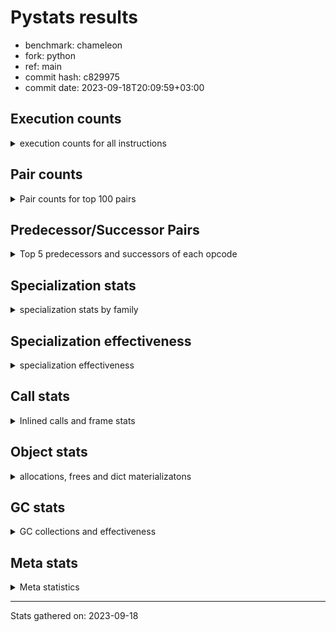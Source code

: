 
# Pystats results

- benchmark: chameleon
- fork: python
- ref: main
- commit hash: c829975
- commit date: 2023-09-18T20:09:59+03:00

## Execution counts

<details>
<summary> execution counts for all instructions </summary>

|Name | Count | Self | Cumulative | Miss ratio | 
|---|---:|---:|---:|---:|
| LOAD_FAST | 274,630,560 | 21.8% | 21.8% |  |
| LOAD_CONST | 145,949,820 | 11.6% | 33.3% |  |
| STORE_FAST | 126,274,860 | 10.0% | 43.3% |  |
| PUSH_NULL | 75,372,720 | 6.0% | 49.3% |  |
| IS_OP | 68,646,720 | 5.4% | 54.8% |  |
| LOAD_GLOBAL_MODULE | 66,745,060 | 5.3% | 60.1% |  |
| LOAD_GLOBAL_BUILTIN | 65,289,660 | 5.2% | 65.2% |  |
| POP_JUMP_IF_FALSE | 54,247,740 | 4.3% | 69.5% |  |
| POP_TOP | 39,368,700 | 3.1% | 72.6% |  |
| CALL_BUILTIN_O | 39,361,920 | 3.1% | 75.8% |  |
| LOAD_FAST_LOAD_FAST | 27,852,480 | 2.2% | 78.0% |  |
| RESUME_CHECK | 26,414,460 | 2.1% | 80.1% |  |
| RETURN_VALUE | 25,930,620 | 2.1% | 82.1% |  |
| POP_JUMP_IF_TRUE | 19,680,960 | 1.6% | 83.7% |  |
| CALL_METHOD_DESCRIPTOR_FAST | 15,663,180 | 1.2% | 84.9% | 100.0% |
| LOAD_ATTR_CLASS | 15,365,760 | 1.2% | 86.1% |  |
| CALL_BOUND_METHOD_EXACT_ARGS | 15,361,920 | 1.2% | 87.4% |  |
| POP_JUMP_IF_NONE | 14,883,840 | 1.2% | 88.5% |  |
| STORE_SUBSCR | 11,044,680 | 0.9% | 89.4% |  |
| CALL_PY_EXACT_ARGS | 10,081,920 | 0.8% | 90.2% |  |
| COPY_FREE_VARS | 9,601,020 | 0.8% | 91.0% |  |
| TO_BOOL_BOOL | 9,600,960 | 0.8% | 91.7% |  |
| POP_JUMP_IF_NOT_NONE | 9,600,960 | 0.8% | 92.5% |  |
| CALL_TYPE_1 | 9,600,000 | 0.8% | 93.3% |  |
| CALL_STR_1 | 9,600,000 | 0.8% | 94.0% |  |
| CALL | 6,246,760 | 0.5% | 94.5% |  |
| CALL_BUILTIN_FAST | 6,246,720 | 0.5% | 95.0% |  |
| JUMP_FORWARD | 5,761,920 | 0.5% | 95.5% |  |
| FOR_ITER_LIST | 5,760,960 | 0.5% | 95.9% |  |
| NOP | 5,282,940 | 0.4% | 96.3% |  |
| JUMP_BACKWARD | 5,280,960 | 0.4% | 96.8% |  |
| DELETE_SUBSCR | 5,280,960 | 0.4% | 97.2% |  |
| COMPARE_OP_INT | 5,280,060 | 0.4% | 97.6% |  |
| BINARY_OP_SUBTRACT_INT | 5,280,000 | 0.4% | 98.0% |  |
| BINARY_OP | 4,801,200 | 0.4% | 98.4% |  |
| LOAD_DEREF | 4,800,120 | 0.4% | 98.8% |  |
| BINARY_OP_ADD_UNICODE | 4,800,000 | 0.4% | 99.2% |  |
| BINARY_OP_ADD_INT | 4,800,000 | 0.4% | 99.5% |  |
| INTERPRETER_EXIT | 965,760 | 0.1% | 99.6% |  |
| STORE_ATTR_SLOT | 963,840 | 0.1% | 99.7% |  |
| EXTENDED_ARG | 960,960 | 0.1% | 99.8% |  |
| RETURN_CONST | 483,840 | 0.0% | 99.8% |  |
| BUILD_TUPLE | 482,880 | 0.0% | 99.8% |  |
| CALL_BUILTIN_CLASS | 481,980 | 0.0% | 99.9% |  |
| GET_ITER | 481,020 | 0.0% | 99.9% |  |
| UNPACK_SEQUENCE_TWO_TUPLE | 480,960 | 0.0% | 100.0% |  |
| CALL_LEN | 480,960 | 0.0% | 100.0% |  |
| LOAD_ATTR | 10,060 | 0.0% | 100.0% |  |
| BUILD_MAP | 3,840 | 0.0% | 100.0% |  |
| BINARY_SUBSCR_GETITEM | 3,840 | 0.0% | 100.0% |  |
| STORE_DEREF | 2,880 | 0.0% | 100.0% |  |
| MAKE_CELL | 2,880 | 0.0% | 100.0% |  |
| CALL_FUNCTION_EX | 1,980 | 0.0% | 100.0% |  |
| SET_FUNCTION_ATTRIBUTE | 1,920 | 0.0% | 100.0% |  |
| MAKE_FUNCTION | 1,920 | 0.0% | 100.0% |  |
| LOAD_ATTR_NONDESCRIPTOR_WITH_VALUES | 1,920 | 0.0% | 100.0% |  |
| LOAD_ATTR_METHOD_NO_DICT | 1,920 | 0.0% | 100.0% |  |
| DICT_MERGE | 1,920 | 0.0% | 100.0% |  |
| FOR_ITER_RANGE | 1,020 | 0.0% | 100.0% |  |
| STORE_SUBSCR_DICT | 960 | 0.0% | 100.0% |  |
| LOAD_SUPER_ATTR_ATTR | 960 | 0.0% | 100.0% |  |
| LOAD_ATTR_METHOD_WITH_VALUES | 960 | 0.0% | 100.0% |  |
| LOAD_ATTR_INSTANCE_VALUE | 960 | 0.0% | 100.0% |  |
| CONTAINS_OP | 960 | 0.0% | 100.0% |  |
| CALL_PY_WITH_DEFAULTS | 960 | 0.0% | 100.0% |  |
| CALL_KW | 960 | 0.0% | 100.0% |  |
| BINARY_SUBSCR_DICT | 960 | 0.0% | 100.0% |  |
| LOAD_ATTR_MODULE | 100 | 0.0% | 100.0% |  |
| LOAD_GLOBAL | 80 | 0.0% | 100.0% |  |
| BINARY_OP_SUBTRACT_FLOAT | 60 | 0.0% | 100.0% |  |
| COMPARE_OP | 20 | 0.0% | 100.0% |  |


</details>

## Pair counts

<details>
<summary> Pair counts for top 100 pairs </summary>

|Pair | Count | Self | Cumulative | 
|---|---:|---:|---:|
| STORE_FAST LOAD_FAST | 98,902,320 | 7.8% | 7.8% |
| LOAD_FAST PUSH_NULL | 69,609,720 | 5.5% | 13.4% |
| PUSH_NULL LOAD_CONST | 55,691,520 | 4.4% | 17.8% |
| POP_JUMP_IF_FALSE LOAD_FAST | 44,646,720 | 3.5% | 21.3% |
| IS_OP POP_JUMP_IF_FALSE | 44,646,720 | 3.5% | 24.8% |
| CALL_BUILTIN_O POP_TOP | 39,360,960 | 3.1% | 28.0% |
| LOAD_FAST LOAD_CONST | 36,006,780 | 2.9% | 30.8% |
| LOAD_CONST CALL_BUILTIN_O | 29,760,960 | 2.4% | 33.2% |
| LOAD_GLOBAL_BUILTIN IS_OP | 28,800,000 | 2.3% | 35.5% |
| LOAD_FAST LOAD_GLOBAL_BUILTIN | 28,800,000 | 2.3% | 37.7% |
| LOAD_FAST RETURN_VALUE | 24,965,820 | 2.0% | 39.7% |
| LOAD_CONST LOAD_CONST | 24,000,960 | 1.9% | 41.6% |
| LOAD_GLOBAL_MODULE IS_OP | 20,646,720 | 1.6% | 43.3% |
| LOAD_FAST LOAD_GLOBAL_MODULE | 20,646,720 | 1.6% | 44.9% |
| LOAD_GLOBAL_BUILTIN LOAD_FAST | 20,642,940 | 1.6% | 46.5% |
| STORE_FAST LOAD_CONST | 20,162,880 | 1.6% | 48.1% |
| POP_TOP LOAD_FAST | 19,684,800 | 1.6% | 49.7% |
| LOAD_GLOBAL_MODULE STORE_FAST | 19,683,840 | 1.6% | 51.3% |
| PUSH_NULL LOAD_FAST | 19,200,060 | 1.5% | 52.8% |
| CALL_METHOD_DESCRIPTOR_FAST STORE_FAST | 15,367,680 | 1.2% | 54.0% |
| RESUME_CHECK LOAD_GLOBAL_BUILTIN | 15,365,760 | 1.2% | 55.2% |
| LOAD_GLOBAL_MODULE CALL_METHOD_DESCRIPTOR_FAST | 15,365,760 | 1.2% | 56.4% |
| LOAD_GLOBAL_BUILTIN LOAD_ATTR_CLASS | 15,365,760 | 1.2% | 57.7% |
| LOAD_FAST_LOAD_FAST LOAD_GLOBAL_MODULE | 15,365,760 | 1.2% | 58.9% |
| LOAD_ATTR_CLASS LOAD_FAST_LOAD_FAST | 15,365,760 | 1.2% | 60.1% |
| LOAD_CONST CALL_BOUND_METHOD_EXACT_ARGS | 15,361,920 | 1.2% | 61.3% |
| CALL_BOUND_METHOD_EXACT_ARGS RESUME_CHECK | 15,361,920 | 1.2% | 62.5% |
| LOAD_FAST POP_JUMP_IF_NONE | 14,883,840 | 1.2% | 63.7% |
| LOAD_FAST LOAD_FAST | 14,882,880 | 1.2% | 64.9% |
| LOAD_CONST STORE_FAST | 14,882,880 | 1.2% | 66.1% |
| POP_TOP LOAD_GLOBAL_MODULE | 14,881,920 | 1.2% | 67.2% |
| RETURN_VALUE STORE_FAST | 14,401,920 | 1.1% | 68.4% |
| IS_OP POP_JUMP_IF_TRUE | 14,400,000 | 1.1% | 69.5% |
| POP_JUMP_IF_TRUE LOAD_FAST | 14,399,040 | 1.1% | 70.7% |
| STORE_SUBSCR LOAD_FAST | 10,560,960 | 0.8% | 71.5% |
| LOAD_CONST STORE_SUBSCR | 10,560,960 | 0.8% | 72.3% |
| RESUME_CHECK LOAD_FAST | 10,085,760 | 0.8% | 73.1% |
| LOAD_CONST LOAD_GLOBAL_MODULE | 10,081,920 | 0.8% | 73.9% |
| COPY_FREE_VARS RESUME_CHECK | 9,601,020 | 0.8% | 74.7% |
| POP_JUMP_IF_NONE LOAD_FAST | 9,600,960 | 0.8% | 75.5% |
| LOAD_FAST POP_JUMP_IF_NOT_NONE | 9,600,960 | 0.8% | 76.2% |
| POP_JUMP_IF_FALSE LOAD_GLOBAL_BUILTIN | 9,600,040 | 0.8% | 77.0% |
| TO_BOOL_BOOL POP_JUMP_IF_FALSE | 9,600,000 | 0.8% | 77.7% |
| POP_JUMP_IF_NOT_NONE LOAD_FAST_LOAD_FAST | 9,600,000 | 0.8% | 78.5% |
| LOAD_FAST_LOAD_FAST IS_OP | 9,600,000 | 0.8% | 79.3% |
| LOAD_FAST TO_BOOL_BOOL | 9,600,000 | 0.8% | 80.0% |
| LOAD_FAST STORE_FAST | 9,600,000 | 0.8% | 80.8% |
| LOAD_FAST CALL_TYPE_1 | 9,600,000 | 0.8% | 81.5% |
| IS_OP STORE_FAST | 9,600,000 | 0.8% | 82.3% |
| CALL_TYPE_1 STORE_FAST | 9,600,000 | 0.8% | 83.1% |
| CALL_PY_EXACT_ARGS COPY_FREE_VARS | 9,600,000 | 0.8% | 83.8% |
| LOAD_CONST LOAD_FAST | 5,765,760 | 0.5% | 84.3% |
| STORE_FAST LOAD_GLOBAL_MODULE | 5,763,840 | 0.5% | 84.7% |
| CALL_BUILTIN_FAST STORE_FAST | 5,761,920 | 0.5% | 85.2% |
| LOAD_FAST CALL | 5,281,940 | 0.4% | 85.6% |
| RETURN_VALUE LOAD_CONST | 5,280,960 | 0.4% | 86.0% |
| LOAD_GLOBAL_MODULE CALL_BUILTIN_FAST | 5,280,960 | 0.4% | 86.5% |
| LOAD_CONST DELETE_SUBSCR | 5,280,960 | 0.4% | 86.9% |
| JUMP_FORWARD LOAD_FAST | 5,280,960 | 0.4% | 87.3% |
| DELETE_SUBSCR JUMP_FORWARD | 5,280,960 | 0.4% | 87.7% |
| LOAD_CONST COMPARE_OP_INT | 5,280,040 | 0.4% | 88.1% |
| LOAD_CONST CALL_PY_EXACT_ARGS | 5,280,000 | 0.4% | 88.5% |
| LOAD_CONST BINARY_OP_SUBTRACT_INT | 5,280,000 | 0.4% | 89.0% |
| FOR_ITER_LIST STORE_FAST | 5,280,000 | 0.4% | 89.4% |
| COMPARE_OP_INT POP_JUMP_IF_TRUE | 5,280,000 | 0.4% | 89.8% |
| BINARY_OP_SUBTRACT_INT STORE_FAST | 5,280,000 | 0.4% | 90.2% |
| LOAD_FAST CALL_BUILTIN_O | 4,800,960 | 0.4% | 90.6% |
| NOP LOAD_DEREF | 4,800,060 | 0.4% | 91.0% |
| LOAD_DEREF PUSH_NULL | 4,800,060 | 0.4% | 91.4% |
| LOAD_FAST BINARY_OP | 4,800,020 | 0.4% | 91.7% |
| RETURN_VALUE CALL_STR_1 | 4,800,000 | 0.4% | 92.1% |
| POP_JUMP_IF_TRUE LOAD_GLOBAL_BUILTIN | 4,800,000 | 0.4% | 92.5% |
| POP_JUMP_IF_NONE NOP | 4,800,000 | 0.4% | 92.9% |
| LOAD_GLOBAL_MODULE CALL_PY_EXACT_ARGS | 4,800,000 | 0.4% | 93.3% |
| LOAD_FAST IS_OP | 4,800,000 | 0.4% | 93.6% |
| LOAD_FAST CALL_STR_1 | 4,800,000 | 0.4% | 94.0% |
| LOAD_CONST LOAD_GLOBAL_BUILTIN | 4,800,000 | 0.4% | 94.4% |
| LOAD_CONST IS_OP | 4,800,000 | 0.4% | 94.8% |
| LOAD_CONST BINARY_OP_ADD_INT | 4,800,000 | 0.4% | 95.2% |
| JUMP_BACKWARD FOR_ITER_LIST | 4,800,000 | 0.4% | 95.5% |
| CALL_STR_1 STORE_FAST | 4,800,000 | 0.4% | 95.9% |
| CALL_STR_1 BINARY_OP_ADD_UNICODE | 4,800,000 | 0.4% | 96.3% |
| CALL LOAD_CONST | 4,800,000 | 0.4% | 96.7% |
| BINARY_OP_ADD_UNICODE STORE_FAST | 4,800,000 | 0.4% | 97.1% |
| BINARY_OP_ADD_INT STORE_FAST | 4,800,000 | 0.4% | 97.5% |
| BINARY_OP CALL_BUILTIN_O | 4,800,000 | 0.4% | 97.8% |
| POP_TOP JUMP_BACKWARD | 4,320,960 | 0.3% | 98.2% |
| CACHE RESUME_CHECK | 964,800 | 0.1% | 98.3% |
| STORE_FAST LOAD_GLOBAL_BUILTIN | 961,920 | 0.1% | 98.3% |
| LOAD_FAST_LOAD_FAST STORE_ATTR_SLOT | 961,920 | 0.1% | 98.4% |
| RETURN_VALUE PUSH_NULL | 960,960 | 0.1% | 98.5% |
| RETURN_VALUE INTERPRETER_EXIT | 483,840 | 0.0% | 98.5% |
| LOAD_GLOBAL_MODULE LOAD_FAST | 483,840 | 0.0% | 98.6% |
| LOAD_FAST CALL_BUILTIN_FAST | 482,880 | 0.0% | 98.6% |
| STORE_ATTR_SLOT RETURN_CONST | 481,920 | 0.0% | 98.6% |
| RETURN_CONST INTERPRETER_EXIT | 481,920 | 0.0% | 98.7% |
| LOAD_GLOBAL_MODULE LOAD_FAST_LOAD_FAST | 481,920 | 0.0% | 98.7% |
| CALL_PY_EXACT_ARGS RESUME_CHECK | 481,920 | 0.0% | 98.7% |
| PUSH_NULL CALL | 481,140 | 0.0% | 98.8% |
| LOAD_FAST GET_ITER | 481,020 | 0.0% | 98.8% |


</details>

## Predecessor/Successor Pairs

<details>
<summary> Top 5 predecessors and successors of each opcode </summary>

### CACHE

<details>
<summary> Successors and predecessors for CACHE </summary>

|Predecessors | Count | Percentage | 
|---|---:|---:|

|Successors | Count | Percentage | 
|---|---:|---:|
| RESUME_CHECK | 964,800 | 99.9% |
| COPY_FREE_VARS | 960 | 0.1% |


</details>

### DELETE_SUBSCR

<details>
<summary> Successors and predecessors for DELETE_SUBSCR </summary>

|Predecessors | Count | Percentage | 
|---|---:|---:|
| LOAD_CONST | 5,280,960 | 100.0% |

|Successors | Count | Percentage | 
|---|---:|---:|
| JUMP_FORWARD | 5,280,960 | 100.0% |


</details>

### GET_ITER

<details>
<summary> Successors and predecessors for GET_ITER </summary>

|Predecessors | Count | Percentage | 
|---|---:|---:|
| LOAD_FAST | 481,020 | 100.0% |

|Successors | Count | Percentage | 
|---|---:|---:|
| FOR_ITER_LIST | 480,000 | 99.8% |
| EXTENDED_ARG | 960 | 0.2% |
| FOR_ITER_RANGE | 60 | 0.0% |


</details>

### INTERPRETER_EXIT

<details>
<summary> Successors and predecessors for INTERPRETER_EXIT </summary>

|Predecessors | Count | Percentage | 
|---|---:|---:|
| RETURN_VALUE | 483,840 | 50.1% |
| RETURN_CONST | 481,920 | 49.9% |

|Successors | Count | Percentage | 
|---|---:|---:|


</details>

### MAKE_FUNCTION

<details>
<summary> Successors and predecessors for MAKE_FUNCTION </summary>

|Predecessors | Count | Percentage | 
|---|---:|---:|
| LOAD_CONST | 1,920 | 100.0% |

|Successors | Count | Percentage | 
|---|---:|---:|
| SET_FUNCTION_ATTRIBUTE | 1,920 | 100.0% |


</details>

### NOP

<details>
<summary> Successors and predecessors for NOP </summary>

|Predecessors | Count | Percentage | 
|---|---:|---:|
| POP_JUMP_IF_NONE | 4,800,000 | 90.9% |
| RESUME_CHECK | 480,960 | 9.1% |
| STORE_FAST | 1,920 | 0.0% |
| POP_TOP | 60 | 0.0% |

|Successors | Count | Percentage | 
|---|---:|---:|
| LOAD_DEREF | 4,800,060 | 90.9% |
| LOAD_GLOBAL_BUILTIN | 480,000 | 9.1% |
| LOAD_FAST | 1,920 | 0.0% |
| LOAD_GLOBAL_MODULE | 960 | 0.0% |


</details>

### POP_TOP

<details>
<summary> Successors and predecessors for POP_TOP </summary>

|Predecessors | Count | Percentage | 
|---|---:|---:|
| CALL_BUILTIN_O | 39,360,960 | 100.0% |
| CALL_BUILTIN_FAST | 4,800 | 0.0% |
| RETURN_CONST | 1,920 | 0.0% |
| CALL | 1,020 | 0.0% |

|Successors | Count | Percentage | 
|---|---:|---:|
| LOAD_FAST | 19,684,800 | 50.0% |
| LOAD_GLOBAL_MODULE | 14,881,920 | 37.8% |
| JUMP_BACKWARD | 4,320,960 | 11.0% |
| EXTENDED_ARG | 479,040 | 1.2% |
| RETURN_CONST | 960 | 0.0% |


</details>

### PUSH_NULL

<details>
<summary> Successors and predecessors for PUSH_NULL </summary>

|Predecessors | Count | Percentage | 
|---|---:|---:|
| LOAD_FAST | 69,609,720 | 92.4% |
| LOAD_DEREF | 4,800,060 | 6.4% |
| RETURN_VALUE | 960,960 | 1.3% |
| LOAD_ATTR | 980 | 0.0% |
| LOAD_SUPER_ATTR_ATTR | 960 | 0.0% |

|Successors | Count | Percentage | 
|---|---:|---:|
| LOAD_CONST | 55,691,520 | 73.9% |
| LOAD_FAST | 19,200,060 | 25.5% |
| CALL | 481,140 | 0.6% |


</details>

### RETURN_VALUE

<details>
<summary> Successors and predecessors for RETURN_VALUE </summary>

|Predecessors | Count | Percentage | 
|---|---:|---:|
| LOAD_FAST | 24,965,820 | 96.3% |
| BUILD_TUPLE | 480,960 | 1.9% |
| CALL_BUILTIN_FAST | 480,000 | 1.9% |
| CALL_FUNCTION_EX | 1,920 | 0.0% |
| RETURN_VALUE | 960 | 0.0% |

|Successors | Count | Percentage | 
|---|---:|---:|
| STORE_FAST | 14,401,920 | 55.5% |
| LOAD_CONST | 5,280,960 | 20.4% |
| CALL_STR_1 | 4,800,000 | 18.5% |
| PUSH_NULL | 960,960 | 3.7% |
| INTERPRETER_EXIT | 483,840 | 1.9% |


</details>

### STORE_SUBSCR

<details>
<summary> Successors and predecessors for STORE_SUBSCR </summary>

|Predecessors | Count | Percentage | 
|---|---:|---:|
| LOAD_CONST | 10,560,960 | 95.6% |
| LOAD_FAST_LOAD_FAST | 480,960 | 4.4% |
| STORE_SUBSCR | 2,760 | 0.0% |

|Successors | Count | Percentage | 
|---|---:|---:|
| LOAD_FAST | 10,560,960 | 95.6% |
| LOAD_FAST_LOAD_FAST | 480,960 | 4.4% |
| STORE_SUBSCR | 2,760 | 0.0% |


</details>

### BINARY_OP

<details>
<summary> Successors and predecessors for BINARY_OP </summary>

|Predecessors | Count | Percentage | 
|---|---:|---:|
| LOAD_FAST | 4,800,020 | 100.0% |
| BINARY_OP | 1,180 | 0.0% |

|Successors | Count | Percentage | 
|---|---:|---:|
| CALL_BUILTIN_O | 4,800,000 | 100.0% |
| BINARY_OP | 1,180 | 0.0% |
| BINARY_OP_SUBTRACT_FLOAT | 20 | 0.0% |


</details>

### BUILD_MAP

<details>
<summary> Successors and predecessors for BUILD_MAP </summary>

|Predecessors | Count | Percentage | 
|---|---:|---:|
| LOAD_CONST | 1,920 | 50.0% |
| STORE_FAST | 960 | 25.0% |
| LOAD_GLOBAL_MODULE | 960 | 25.0% |

|Successors | Count | Percentage | 
|---|---:|---:|
| LOAD_FAST | 1,920 | 50.0% |
| STORE_FAST | 960 | 25.0% |
| CALL | 960 | 25.0% |


</details>

### BUILD_TUPLE

<details>
<summary> Successors and predecessors for BUILD_TUPLE </summary>

|Predecessors | Count | Percentage | 
|---|---:|---:|
| LOAD_FAST_LOAD_FAST | 480,960 | 99.6% |
| LOAD_FAST | 1,920 | 0.4% |

|Successors | Count | Percentage | 
|---|---:|---:|
| RETURN_VALUE | 480,960 | 99.6% |
| LOAD_CONST | 1,920 | 0.4% |


</details>

### CALL

<details>
<summary> Successors and predecessors for CALL </summary>

|Predecessors | Count | Percentage | 
|---|---:|---:|
| LOAD_FAST | 5,281,940 | 84.6% |
| PUSH_NULL | 481,140 | 7.7% |
| LOAD_FAST_LOAD_FAST | 480,960 | 7.7% |
| CALL | 1,760 | 0.0% |
| BUILD_MAP | 960 | 0.0% |

|Successors | Count | Percentage | 
|---|---:|---:|
| LOAD_CONST | 4,800,000 | 76.8% |
| STORE_FAST | 481,020 | 7.7% |
| UNPACK_SEQUENCE_TWO_TUPLE | 480,960 | 7.7% |
| LOAD_FAST_LOAD_FAST | 480,960 | 7.7% |
| CALL | 1,760 | 0.0% |


</details>

### CALL_FUNCTION_EX

<details>
<summary> Successors and predecessors for CALL_FUNCTION_EX </summary>

|Predecessors | Count | Percentage | 
|---|---:|---:|
| DICT_MERGE | 1,920 | 97.0% |
| LOAD_FAST | 60 | 3.0% |

|Successors | Count | Percentage | 
|---|---:|---:|
| RETURN_VALUE | 1,920 | 97.0% |
| COPY_FREE_VARS | 60 | 3.0% |


</details>

### CALL_KW

<details>
<summary> Successors and predecessors for CALL_KW </summary>

|Predecessors | Count | Percentage | 
|---|---:|---:|
| LOAD_CONST | 960 | 100.0% |

|Successors | Count | Percentage | 
|---|---:|---:|
| CALL_BUILTIN_FAST | 960 | 100.0% |


</details>

### COMPARE_OP

<details>
<summary> Successors and predecessors for COMPARE_OP </summary>

|Predecessors | Count | Percentage | 
|---|---:|---:|
| LOAD_CONST | 20 | 100.0% |

|Successors | Count | Percentage | 
|---|---:|---:|
| COMPARE_OP_INT | 20 | 100.0% |


</details>

### CONTAINS_OP

<details>
<summary> Successors and predecessors for CONTAINS_OP </summary>

|Predecessors | Count | Percentage | 
|---|---:|---:|
| LOAD_FAST | 960 | 100.0% |

|Successors | Count | Percentage | 
|---|---:|---:|
| POP_JUMP_IF_FALSE | 960 | 100.0% |


</details>

### COPY_FREE_VARS

<details>
<summary> Successors and predecessors for COPY_FREE_VARS </summary>

|Predecessors | Count | Percentage | 
|---|---:|---:|
| CALL_PY_EXACT_ARGS | 9,600,000 | 100.0% |
| CACHE | 960 | 0.0% |
| CALL_FUNCTION_EX | 60 | 0.0% |

|Successors | Count | Percentage | 
|---|---:|---:|
| RESUME_CHECK | 9,601,020 | 100.0% |


</details>

### DICT_MERGE

<details>
<summary> Successors and predecessors for DICT_MERGE </summary>

|Predecessors | Count | Percentage | 
|---|---:|---:|
| LOAD_FAST | 1,920 | 100.0% |

|Successors | Count | Percentage | 
|---|---:|---:|
| CALL_FUNCTION_EX | 1,920 | 100.0% |


</details>

### EXTENDED_ARG

<details>
<summary> Successors and predecessors for EXTENDED_ARG </summary>

|Predecessors | Count | Percentage | 
|---|---:|---:|
| JUMP_BACKWARD | 480,000 | 50.0% |
| POP_TOP | 479,040 | 49.9% |
| POP_JUMP_IF_TRUE | 960 | 0.1% |
| GET_ITER | 960 | 0.1% |

|Successors | Count | Percentage | 
|---|---:|---:|
| FOR_ITER_LIST | 480,960 | 50.0% |
| JUMP_BACKWARD | 480,000 | 50.0% |


</details>

### IS_OP

<details>
<summary> Successors and predecessors for IS_OP </summary>

|Predecessors | Count | Percentage | 
|---|---:|---:|
| LOAD_GLOBAL_BUILTIN | 28,800,000 | 42.0% |
| LOAD_GLOBAL_MODULE | 20,646,720 | 30.1% |
| LOAD_FAST_LOAD_FAST | 9,600,000 | 14.0% |
| LOAD_FAST | 4,800,000 | 7.0% |
| LOAD_CONST | 4,800,000 | 7.0% |

|Successors | Count | Percentage | 
|---|---:|---:|
| POP_JUMP_IF_FALSE | 44,646,720 | 65.0% |
| POP_JUMP_IF_TRUE | 14,400,000 | 21.0% |
| STORE_FAST | 9,600,000 | 14.0% |


</details>

### JUMP_BACKWARD

<details>
<summary> Successors and predecessors for JUMP_BACKWARD </summary>

|Predecessors | Count | Percentage | 
|---|---:|---:|
| POP_TOP | 4,320,960 | 81.8% |
| POP_JUMP_IF_TRUE | 480,000 | 9.1% |
| EXTENDED_ARG | 480,000 | 9.1% |

|Successors | Count | Percentage | 
|---|---:|---:|
| FOR_ITER_LIST | 4,800,000 | 90.9% |
| EXTENDED_ARG | 480,000 | 9.1% |
| FOR_ITER_RANGE | 960 | 0.0% |


</details>

### JUMP_FORWARD

<details>
<summary> Successors and predecessors for JUMP_FORWARD </summary>

|Predecessors | Count | Percentage | 
|---|---:|---:|
| DELETE_SUBSCR | 5,280,960 | 91.7% |
| CALL_BUILTIN_CLASS | 480,960 | 8.3% |

|Successors | Count | Percentage | 
|---|---:|---:|
| LOAD_FAST | 5,280,960 | 91.7% |
| STORE_FAST | 480,960 | 8.3% |


</details>

### LOAD_ATTR

<details>
<summary> Successors and predecessors for LOAD_ATTR </summary>

|Predecessors | Count | Percentage | 
|---|---:|---:|
| LOAD_FAST | 9,600 | 95.4% |
| LOAD_ATTR | 400 | 4.0% |
| LOAD_GLOBAL_MODULE | 40 | 0.4% |
| LOAD_GLOBAL | 20 | 0.2% |

|Successors | Count | Percentage | 
|---|---:|---:|
| STORE_FAST | 4,800 | 47.7% |
| LOAD_FAST | 1,920 | 19.1% |
| PUSH_NULL | 980 | 9.7% |
| TO_BOOL_BOOL | 960 | 9.5% |
| CALL_BUILTIN_CLASS | 960 | 9.5% |


</details>

### LOAD_CONST

<details>
<summary> Successors and predecessors for LOAD_CONST </summary>

|Predecessors | Count | Percentage | 
|---|---:|---:|
| PUSH_NULL | 55,691,520 | 38.2% |
| LOAD_FAST | 36,006,780 | 24.7% |
| LOAD_CONST | 24,000,960 | 16.4% |
| STORE_FAST | 20,162,880 | 13.8% |
| RETURN_VALUE | 5,280,960 | 3.6% |

|Successors | Count | Percentage | 
|---|---:|---:|
| CALL_BUILTIN_O | 29,760,960 | 20.4% |
| LOAD_CONST | 24,000,960 | 16.4% |
| CALL_BOUND_METHOD_EXACT_ARGS | 15,361,920 | 10.5% |
| STORE_FAST | 14,882,880 | 10.2% |
| STORE_SUBSCR | 10,560,960 | 7.2% |


</details>

### LOAD_DEREF

<details>
<summary> Successors and predecessors for LOAD_DEREF </summary>

|Predecessors | Count | Percentage | 
|---|---:|---:|
| NOP | 4,800,060 | 100.0% |
| STORE_FAST | 60 | 0.0% |

|Successors | Count | Percentage | 
|---|---:|---:|
| PUSH_NULL | 4,800,060 | 100.0% |
| STORE_FAST | 60 | 0.0% |


</details>

### LOAD_FAST

<details>
<summary> Successors and predecessors for LOAD_FAST </summary>

|Predecessors | Count | Percentage | 
|---|---:|---:|
| STORE_FAST | 98,902,320 | 36.0% |
| POP_JUMP_IF_FALSE | 44,646,720 | 16.3% |
| LOAD_GLOBAL_BUILTIN | 20,642,940 | 7.5% |
| POP_TOP | 19,684,800 | 7.2% |
| PUSH_NULL | 19,200,060 | 7.0% |

|Successors | Count | Percentage | 
|---|---:|---:|
| PUSH_NULL | 69,609,720 | 25.3% |
| LOAD_CONST | 36,006,780 | 13.1% |
| LOAD_GLOBAL_BUILTIN | 28,800,000 | 10.5% |
| RETURN_VALUE | 24,965,820 | 9.1% |
| LOAD_GLOBAL_MODULE | 20,646,720 | 7.5% |


</details>

### LOAD_FAST_LOAD_FAST

<details>
<summary> Successors and predecessors for LOAD_FAST_LOAD_FAST </summary>

|Predecessors | Count | Percentage | 
|---|---:|---:|
| LOAD_ATTR_CLASS | 15,365,760 | 55.2% |
| POP_JUMP_IF_NOT_NONE | 9,600,000 | 34.5% |
| LOAD_GLOBAL_MODULE | 481,920 | 1.7% |
| STORE_SUBSCR | 480,960 | 1.7% |
| STORE_ATTR_SLOT | 480,960 | 1.7% |

|Successors | Count | Percentage | 
|---|---:|---:|
| LOAD_GLOBAL_MODULE | 15,365,760 | 55.2% |
| IS_OP | 9,600,000 | 34.5% |
| STORE_ATTR_SLOT | 961,920 | 3.5% |
| STORE_SUBSCR | 480,960 | 1.7% |
| CALL | 480,960 | 1.7% |


</details>

### LOAD_GLOBAL

<details>
<summary> Successors and predecessors for LOAD_GLOBAL </summary>

|Predecessors | Count | Percentage | 
|---|---:|---:|
| RETURN_VALUE | 40 | 50.0% |
| RESUME_CHECK | 20 | 25.0% |
| POP_JUMP_IF_FALSE | 20 | 25.0% |

|Successors | Count | Percentage | 
|---|---:|---:|
| LOAD_GLOBAL_MODULE | 40 | 50.0% |
| LOAD_GLOBAL_BUILTIN | 20 | 25.0% |
| LOAD_ATTR | 20 | 25.0% |


</details>

### MAKE_CELL

<details>
<summary> Successors and predecessors for MAKE_CELL </summary>

|Predecessors | Count | Percentage | 
|---|---:|---:|
| MAKE_CELL | 1,920 | 66.7% |
| CALL_PY_WITH_DEFAULTS | 960 | 33.3% |

|Successors | Count | Percentage | 
|---|---:|---:|
| MAKE_CELL | 1,920 | 66.7% |
| RESUME_CHECK | 960 | 33.3% |


</details>

### POP_JUMP_IF_FALSE

<details>
<summary> Successors and predecessors for POP_JUMP_IF_FALSE </summary>

|Predecessors | Count | Percentage | 
|---|---:|---:|
| IS_OP | 44,646,720 | 82.3% |
| TO_BOOL_BOOL | 9,600,000 | 17.7% |
| CONTAINS_OP | 960 | 0.0% |
| COMPARE_OP_INT | 60 | 0.0% |

|Successors | Count | Percentage | 
|---|---:|---:|
| LOAD_FAST | 44,646,720 | 82.3% |
| LOAD_GLOBAL_BUILTIN | 9,600,040 | 17.7% |
| LOAD_GLOBAL_MODULE | 960 | 0.0% |
| LOAD_GLOBAL | 20 | 0.0% |


</details>

### POP_JUMP_IF_NONE

<details>
<summary> Successors and predecessors for POP_JUMP_IF_NONE </summary>

|Predecessors | Count | Percentage | 
|---|---:|---:|
| LOAD_FAST | 14,883,840 | 100.0% |

|Successors | Count | Percentage | 
|---|---:|---:|
| LOAD_FAST | 9,600,960 | 64.5% |
| NOP | 4,800,000 | 32.2% |
| LOAD_GLOBAL_BUILTIN | 480,960 | 3.2% |
| LOAD_GLOBAL_MODULE | 960 | 0.0% |
| LOAD_CONST | 960 | 0.0% |


</details>

### POP_JUMP_IF_NOT_NONE

<details>
<summary> Successors and predecessors for POP_JUMP_IF_NOT_NONE </summary>

|Predecessors | Count | Percentage | 
|---|---:|---:|
| LOAD_FAST | 9,600,960 | 100.0% |

|Successors | Count | Percentage | 
|---|---:|---:|
| LOAD_FAST_LOAD_FAST | 9,600,000 | 100.0% |
| LOAD_FAST | 960 | 0.0% |


</details>

### POP_JUMP_IF_TRUE

<details>
<summary> Successors and predecessors for POP_JUMP_IF_TRUE </summary>

|Predecessors | Count | Percentage | 
|---|---:|---:|
| IS_OP | 14,400,000 | 73.2% |
| COMPARE_OP_INT | 5,280,000 | 26.8% |
| TO_BOOL_BOOL | 960 | 0.0% |

|Successors | Count | Percentage | 
|---|---:|---:|
| LOAD_FAST | 14,399,040 | 73.2% |
| LOAD_GLOBAL_BUILTIN | 4,800,000 | 24.4% |
| JUMP_BACKWARD | 480,000 | 2.4% |
| RETURN_CONST | 960 | 0.0% |
| EXTENDED_ARG | 960 | 0.0% |


</details>

### RETURN_CONST

<details>
<summary> Successors and predecessors for RETURN_CONST </summary>

|Predecessors | Count | Percentage | 
|---|---:|---:|
| STORE_ATTR_SLOT | 481,920 | 99.6% |
| POP_TOP | 960 | 0.2% |
| POP_JUMP_IF_TRUE | 960 | 0.2% |

|Successors | Count | Percentage | 
|---|---:|---:|
| INTERPRETER_EXIT | 481,920 | 99.6% |
| POP_TOP | 1,920 | 0.4% |


</details>

### SET_FUNCTION_ATTRIBUTE

<details>
<summary> Successors and predecessors for SET_FUNCTION_ATTRIBUTE </summary>

|Predecessors | Count | Percentage | 
|---|---:|---:|
| MAKE_FUNCTION | 1,920 | 100.0% |

|Successors | Count | Percentage | 
|---|---:|---:|
| STORE_FAST | 1,920 | 100.0% |


</details>

### STORE_DEREF

<details>
<summary> Successors and predecessors for STORE_DEREF </summary>

|Predecessors | Count | Percentage | 
|---|---:|---:|
| RETURN_VALUE | 1,920 | 66.7% |
| LOAD_GLOBAL_MODULE | 960 | 33.3% |

|Successors | Count | Percentage | 
|---|---:|---:|
| LOAD_FAST | 2,880 | 100.0% |


</details>

### STORE_FAST

<details>
<summary> Successors and predecessors for STORE_FAST </summary>

|Predecessors | Count | Percentage | 
|---|---:|---:|
| LOAD_GLOBAL_MODULE | 19,683,840 | 15.6% |
| CALL_METHOD_DESCRIPTOR_FAST | 15,367,680 | 12.2% |
| LOAD_CONST | 14,882,880 | 11.8% |
| RETURN_VALUE | 14,401,920 | 11.4% |
| LOAD_FAST | 9,600,000 | 7.6% |

|Successors | Count | Percentage | 
|---|---:|---:|
| LOAD_FAST | 98,902,320 | 78.3% |
| LOAD_CONST | 20,162,880 | 16.0% |
| LOAD_GLOBAL_MODULE | 5,763,840 | 4.6% |
| LOAD_GLOBAL_BUILTIN | 961,920 | 0.8% |
| STORE_FAST | 480,960 | 0.4% |


</details>

### BINARY_OP_ADD_INT

<details>
<summary> Successors and predecessors for BINARY_OP_ADD_INT </summary>

|Predecessors | Count | Percentage | 
|---|---:|---:|
| LOAD_CONST | 4,800,000 | 100.0% |

|Successors | Count | Percentage | 
|---|---:|---:|
| STORE_FAST | 4,800,000 | 100.0% |


</details>

### BINARY_OP_ADD_UNICODE

<details>
<summary> Successors and predecessors for BINARY_OP_ADD_UNICODE </summary>

|Predecessors | Count | Percentage | 
|---|---:|---:|
| CALL_STR_1 | 4,800,000 | 100.0% |

|Successors | Count | Percentage | 
|---|---:|---:|
| STORE_FAST | 4,800,000 | 100.0% |


</details>

### BINARY_OP_SUBTRACT_FLOAT

<details>
<summary> Successors and predecessors for BINARY_OP_SUBTRACT_FLOAT </summary>

|Predecessors | Count | Percentage | 
|---|---:|---:|
| LOAD_FAST | 40 | 66.7% |
| BINARY_OP | 20 | 33.3% |

|Successors | Count | Percentage | 
|---|---:|---:|
| STORE_FAST | 60 | 100.0% |


</details>

### BINARY_OP_SUBTRACT_INT

<details>
<summary> Successors and predecessors for BINARY_OP_SUBTRACT_INT </summary>

|Predecessors | Count | Percentage | 
|---|---:|---:|
| LOAD_CONST | 5,280,000 | 100.0% |

|Successors | Count | Percentage | 
|---|---:|---:|
| STORE_FAST | 5,280,000 | 100.0% |


</details>

### BINARY_SUBSCR_DICT

<details>
<summary> Successors and predecessors for BINARY_SUBSCR_DICT </summary>

|Predecessors | Count | Percentage | 
|---|---:|---:|
| LOAD_CONST | 960 | 100.0% |

|Successors | Count | Percentage | 
|---|---:|---:|
| STORE_FAST | 960 | 100.0% |


</details>

### BINARY_SUBSCR_GETITEM

<details>
<summary> Successors and predecessors for BINARY_SUBSCR_GETITEM </summary>

|Predecessors | Count | Percentage | 
|---|---:|---:|
| LOAD_CONST | 3,840 | 100.0% |

|Successors | Count | Percentage | 
|---|---:|---:|
| RESUME_CHECK | 3,840 | 100.0% |


</details>

### CALL_BOUND_METHOD_EXACT_ARGS

<details>
<summary> Successors and predecessors for CALL_BOUND_METHOD_EXACT_ARGS </summary>

|Predecessors | Count | Percentage | 
|---|---:|---:|
| LOAD_CONST | 15,361,920 | 100.0% |

|Successors | Count | Percentage | 
|---|---:|---:|
| RESUME_CHECK | 15,361,920 | 100.0% |


</details>

### CALL_BUILTIN_CLASS

<details>
<summary> Successors and predecessors for CALL_BUILTIN_CLASS </summary>

|Predecessors | Count | Percentage | 
|---|---:|---:|
| LOAD_FAST | 481,000 | 99.8% |
| LOAD_ATTR | 960 | 0.2% |
| CALL | 20 | 0.0% |

|Successors | Count | Percentage | 
|---|---:|---:|
| JUMP_FORWARD | 480,960 | 99.8% |
| STORE_FAST | 1,020 | 0.2% |


</details>

### CALL_BUILTIN_FAST

<details>
<summary> Successors and predecessors for CALL_BUILTIN_FAST </summary>

|Predecessors | Count | Percentage | 
|---|---:|---:|
| LOAD_GLOBAL_MODULE | 5,280,960 | 84.5% |
| LOAD_FAST | 482,880 | 7.7% |
| LOAD_FAST_LOAD_FAST | 480,000 | 7.7% |
| LOAD_CONST | 960 | 0.0% |
| LOAD_ATTR_NONDESCRIPTOR_WITH_VALUES | 960 | 0.0% |

|Successors | Count | Percentage | 
|---|---:|---:|
| STORE_FAST | 5,761,920 | 92.2% |
| RETURN_VALUE | 480,000 | 7.7% |
| POP_TOP | 4,800 | 0.1% |


</details>

### CALL_BUILTIN_O

<details>
<summary> Successors and predecessors for CALL_BUILTIN_O </summary>

|Predecessors | Count | Percentage | 
|---|---:|---:|
| LOAD_CONST | 29,760,960 | 75.6% |
| LOAD_FAST | 4,800,960 | 12.2% |
| BINARY_OP | 4,800,000 | 12.2% |

|Successors | Count | Percentage | 
|---|---:|---:|
| POP_TOP | 39,360,960 | 100.0% |
| RETURN_VALUE | 960 | 0.0% |


</details>

### CALL_LEN

<details>
<summary> Successors and predecessors for CALL_LEN </summary>

|Predecessors | Count | Percentage | 
|---|---:|---:|
| LOAD_FAST | 480,960 | 100.0% |

|Successors | Count | Percentage | 
|---|---:|---:|
| STORE_FAST | 480,960 | 100.0% |


</details>

### CALL_METHOD_DESCRIPTOR_FAST

<details>
<summary> Successors and predecessors for CALL_METHOD_DESCRIPTOR_FAST </summary>

|Predecessors | Count | Percentage | 
|---|---:|---:|
| LOAD_GLOBAL_MODULE | 15,365,760 | 98.1% |
| CALL_METHOD_DESCRIPTOR_FAST | 295,500 | 1.9% |
| LOAD_CONST | 1,920 | 0.0% |

|Successors | Count | Percentage | 
|---|---:|---:|
| STORE_FAST | 15,367,680 | 98.1% |
| CALL_METHOD_DESCRIPTOR_FAST | 295,500 | 1.9% |


</details>

### CALL_PY_EXACT_ARGS

<details>
<summary> Successors and predecessors for CALL_PY_EXACT_ARGS </summary>

|Predecessors | Count | Percentage | 
|---|---:|---:|
| LOAD_CONST | 5,280,000 | 52.4% |
| LOAD_GLOBAL_MODULE | 4,800,000 | 47.6% |
| LOAD_FAST | 960 | 0.0% |
| LOAD_ATTR_METHOD_WITH_VALUES | 960 | 0.0% |

|Successors | Count | Percentage | 
|---|---:|---:|
| COPY_FREE_VARS | 9,600,000 | 95.2% |
| RESUME_CHECK | 481,920 | 4.8% |


</details>

### CALL_PY_WITH_DEFAULTS

<details>
<summary> Successors and predecessors for CALL_PY_WITH_DEFAULTS </summary>

|Predecessors | Count | Percentage | 
|---|---:|---:|
| LOAD_FAST | 960 | 100.0% |

|Successors | Count | Percentage | 
|---|---:|---:|
| MAKE_CELL | 960 | 100.0% |


</details>

### CALL_STR_1

<details>
<summary> Successors and predecessors for CALL_STR_1 </summary>

|Predecessors | Count | Percentage | 
|---|---:|---:|
| RETURN_VALUE | 4,800,000 | 50.0% |
| LOAD_FAST | 4,800,000 | 50.0% |

|Successors | Count | Percentage | 
|---|---:|---:|
| STORE_FAST | 4,800,000 | 50.0% |
| BINARY_OP_ADD_UNICODE | 4,800,000 | 50.0% |


</details>

### CALL_TYPE_1

<details>
<summary> Successors and predecessors for CALL_TYPE_1 </summary>

|Predecessors | Count | Percentage | 
|---|---:|---:|
| LOAD_FAST | 9,600,000 | 100.0% |

|Successors | Count | Percentage | 
|---|---:|---:|
| STORE_FAST | 9,600,000 | 100.0% |


</details>

### COMPARE_OP_INT

<details>
<summary> Successors and predecessors for COMPARE_OP_INT </summary>

|Predecessors | Count | Percentage | 
|---|---:|---:|
| LOAD_CONST | 5,280,040 | 100.0% |
| COMPARE_OP | 20 | 0.0% |

|Successors | Count | Percentage | 
|---|---:|---:|
| POP_JUMP_IF_TRUE | 5,280,000 | 100.0% |
| POP_JUMP_IF_FALSE | 60 | 0.0% |


</details>

### FOR_ITER_LIST

<details>
<summary> Successors and predecessors for FOR_ITER_LIST </summary>

|Predecessors | Count | Percentage | 
|---|---:|---:|
| JUMP_BACKWARD | 4,800,000 | 83.3% |
| EXTENDED_ARG | 480,960 | 8.3% |
| GET_ITER | 480,000 | 8.3% |

|Successors | Count | Percentage | 
|---|---:|---:|
| STORE_FAST | 5,280,000 | 91.7% |
| LOAD_FAST | 480,960 | 8.3% |


</details>

### FOR_ITER_RANGE

<details>
<summary> Successors and predecessors for FOR_ITER_RANGE </summary>

|Predecessors | Count | Percentage | 
|---|---:|---:|
| JUMP_BACKWARD | 960 | 94.1% |
| GET_ITER | 60 | 5.9% |

|Successors | Count | Percentage | 
|---|---:|---:|
| STORE_FAST | 960 | 94.1% |
| LOAD_FAST | 60 | 5.9% |


</details>

### LOAD_ATTR_CLASS

<details>
<summary> Successors and predecessors for LOAD_ATTR_CLASS </summary>

|Predecessors | Count | Percentage | 
|---|---:|---:|
| LOAD_GLOBAL_BUILTIN | 15,365,760 | 100.0% |

|Successors | Count | Percentage | 
|---|---:|---:|
| LOAD_FAST_LOAD_FAST | 15,365,760 | 100.0% |


</details>

### LOAD_ATTR_INSTANCE_VALUE

<details>
<summary> Successors and predecessors for LOAD_ATTR_INSTANCE_VALUE </summary>

|Predecessors | Count | Percentage | 
|---|---:|---:|
| LOAD_FAST | 960 | 100.0% |

|Successors | Count | Percentage | 
|---|---:|---:|
| LOAD_FAST_LOAD_FAST | 960 | 100.0% |


</details>

### LOAD_ATTR_METHOD_NO_DICT

<details>
<summary> Successors and predecessors for LOAD_ATTR_METHOD_NO_DICT </summary>

|Predecessors | Count | Percentage | 
|---|---:|---:|
| LOAD_FAST | 1,920 | 100.0% |

|Successors | Count | Percentage | 
|---|---:|---:|
| LOAD_CONST | 1,920 | 100.0% |


</details>

### LOAD_ATTR_METHOD_WITH_VALUES

<details>
<summary> Successors and predecessors for LOAD_ATTR_METHOD_WITH_VALUES </summary>

|Predecessors | Count | Percentage | 
|---|---:|---:|
| LOAD_FAST | 960 | 100.0% |

|Successors | Count | Percentage | 
|---|---:|---:|
| CALL_PY_EXACT_ARGS | 960 | 100.0% |


</details>

### LOAD_ATTR_MODULE

<details>
<summary> Successors and predecessors for LOAD_ATTR_MODULE </summary>

|Predecessors | Count | Percentage | 
|---|---:|---:|
| LOAD_GLOBAL_MODULE | 60 | 60.0% |
| LOAD_ATTR | 40 | 40.0% |

|Successors | Count | Percentage | 
|---|---:|---:|
| STORE_FAST | 60 | 60.0% |
| PUSH_NULL | 40 | 40.0% |


</details>

### LOAD_ATTR_NONDESCRIPTOR_WITH_VALUES

<details>
<summary> Successors and predecessors for LOAD_ATTR_NONDESCRIPTOR_WITH_VALUES </summary>

|Predecessors | Count | Percentage | 
|---|---:|---:|
| LOAD_FAST | 1,920 | 100.0% |

|Successors | Count | Percentage | 
|---|---:|---:|
| STORE_FAST | 960 | 50.0% |
| CALL_BUILTIN_FAST | 960 | 50.0% |


</details>

### LOAD_GLOBAL_BUILTIN

<details>
<summary> Successors and predecessors for LOAD_GLOBAL_BUILTIN </summary>

|Predecessors | Count | Percentage | 
|---|---:|---:|
| LOAD_FAST | 28,800,000 | 44.1% |
| RESUME_CHECK | 15,365,760 | 23.5% |
| POP_JUMP_IF_FALSE | 9,600,040 | 14.7% |
| POP_JUMP_IF_TRUE | 4,800,000 | 7.4% |
| LOAD_CONST | 4,800,000 | 7.4% |

|Successors | Count | Percentage | 
|---|---:|---:|
| IS_OP | 28,800,000 | 44.1% |
| LOAD_FAST | 20,642,940 | 31.6% |
| LOAD_ATTR_CLASS | 15,365,760 | 23.5% |
| LOAD_FAST_LOAD_FAST | 480,000 | 0.7% |
| LOAD_GLOBAL_MODULE | 960 | 0.0% |


</details>

### LOAD_GLOBAL_MODULE

<details>
<summary> Successors and predecessors for LOAD_GLOBAL_MODULE </summary>

|Predecessors | Count | Percentage | 
|---|---:|---:|
| LOAD_FAST | 20,646,720 | 30.9% |
| LOAD_FAST_LOAD_FAST | 15,365,760 | 23.0% |
| POP_TOP | 14,881,920 | 22.3% |
| LOAD_CONST | 10,081,920 | 15.1% |
| STORE_FAST | 5,763,840 | 8.6% |

|Successors | Count | Percentage | 
|---|---:|---:|
| IS_OP | 20,646,720 | 30.9% |
| STORE_FAST | 19,683,840 | 29.5% |
| CALL_METHOD_DESCRIPTOR_FAST | 15,365,760 | 23.0% |
| CALL_BUILTIN_FAST | 5,280,960 | 7.9% |
| CALL_PY_EXACT_ARGS | 4,800,000 | 7.2% |


</details>

### LOAD_SUPER_ATTR_ATTR

<details>
<summary> Successors and predecessors for LOAD_SUPER_ATTR_ATTR </summary>

|Predecessors | Count | Percentage | 
|---|---:|---:|
| LOAD_FAST | 960 | 100.0% |

|Successors | Count | Percentage | 
|---|---:|---:|
| PUSH_NULL | 960 | 100.0% |


</details>

### RESUME_CHECK

<details>
<summary> Successors and predecessors for RESUME_CHECK </summary>

|Predecessors | Count | Percentage | 
|---|---:|---:|
| CALL_BOUND_METHOD_EXACT_ARGS | 15,361,920 | 58.2% |
| COPY_FREE_VARS | 9,601,020 | 36.3% |
| CACHE | 964,800 | 3.7% |
| CALL_PY_EXACT_ARGS | 481,920 | 1.8% |
| BINARY_SUBSCR_GETITEM | 3,840 | 0.0% |

|Successors | Count | Percentage | 
|---|---:|---:|
| LOAD_GLOBAL_BUILTIN | 15,365,760 | 58.2% |
| LOAD_FAST | 10,085,760 | 38.2% |
| NOP | 480,960 | 1.8% |
| LOAD_FAST_LOAD_FAST | 480,960 | 1.8% |
| LOAD_GLOBAL_MODULE | 1,000 | 0.0% |


</details>

### STORE_ATTR_SLOT

<details>
<summary> Successors and predecessors for STORE_ATTR_SLOT </summary>

|Predecessors | Count | Percentage | 
|---|---:|---:|
| LOAD_FAST_LOAD_FAST | 961,920 | 99.8% |
| LOAD_FAST | 1,920 | 0.2% |

|Successors | Count | Percentage | 
|---|---:|---:|
| RETURN_CONST | 481,920 | 50.0% |
| LOAD_FAST_LOAD_FAST | 480,960 | 49.9% |
| LOAD_FAST | 960 | 0.1% |


</details>

### STORE_SUBSCR_DICT

<details>
<summary> Successors and predecessors for STORE_SUBSCR_DICT </summary>

|Predecessors | Count | Percentage | 
|---|---:|---:|
| LOAD_CONST | 960 | 100.0% |

|Successors | Count | Percentage | 
|---|---:|---:|
| LOAD_GLOBAL_BUILTIN | 960 | 100.0% |


</details>

### TO_BOOL_BOOL

<details>
<summary> Successors and predecessors for TO_BOOL_BOOL </summary>

|Predecessors | Count | Percentage | 
|---|---:|---:|
| LOAD_FAST | 9,600,000 | 100.0% |
| LOAD_ATTR | 960 | 0.0% |

|Successors | Count | Percentage | 
|---|---:|---:|
| POP_JUMP_IF_FALSE | 9,600,000 | 100.0% |
| POP_JUMP_IF_TRUE | 960 | 0.0% |


</details>

### UNPACK_SEQUENCE_TWO_TUPLE

<details>
<summary> Successors and predecessors for UNPACK_SEQUENCE_TWO_TUPLE </summary>

|Predecessors | Count | Percentage | 
|---|---:|---:|
| CALL | 480,960 | 100.0% |

|Successors | Count | Percentage | 
|---|---:|---:|
| STORE_FAST | 480,960 | 100.0% |


</details>


</details>

## Specialization stats

<details>
<summary> specialization stats by family </summary>

### BINARY_SUBSCR

<details>
<summary> specialization stats for BINARY_SUBSCR family </summary>

|Kind | Count | Ratio | 
|---|---|---|
|          hit |         4800 | 100.0% |


</details>

### STORE_SUBSCR

<details>
<summary> specialization stats for STORE_SUBSCR family </summary>

|Kind | Count | Ratio | 
|---|---|---|
| specialization.deferred |     11041920 | 100.0% |
|          hit |          960 | 0.0% |

#### Specialization attempts

| | Count | Ratio | 
|---|---:|---:|
| Success | 0 | 0.0% |
| Failure | 2,760 | 100.0% |

|Failure kind | Count | Ratio | 
|---|---:|---:|
| dict subclass no override | 2,640 | 95.7% |
| other | 120 | 4.3% |


</details>

### TO_BOOL

<details>
<summary> specialization stats for TO_BOOL family </summary>

|Kind | Count | Ratio | 
|---|---|---|
|          hit |      9600960 | 100.0% |


</details>

### BINARY_OP

<details>
<summary> specialization stats for BINARY_OP family </summary>

|Kind | Count | Ratio | 
|---|---|---|
| specialization.deferred |      4800000 | 24.4% |
|          hit |     14880060 | 75.6% |

#### Specialization attempts

| | Count | Ratio | 
|---|---:|---:|
| Success | 20 | 1.7% |
| Failure | 1,180 | 98.3% |

|Failure kind | Count | Ratio | 
|---|---:|---:|
| remainder | 1,180 | 100.0% |


</details>

### CALL

<details>
<summary> specialization stats for CALL family </summary>

|Kind | Count | Ratio | 
|---|---|---|
| specialization.deferred |      6244980 | 4.9% |
| specialization.deopt |       295500 | 0.2% |
|          hit |    106580220 | 82.9% |
|         miss |     15661260 | 12.2% |

#### Specialization attempts

| | Count | Ratio | 
|---|---:|---:|
| Success | 295,520 | 99.4% |
| Failure | 1,760 | 0.6% |

|Failure kind | Count | Ratio | 
|---|---:|---:|
| cmethod | 1,180 | 67.0% |
| other | 200 | 11.4% |
| cfunc noargs | 180 | 10.2% |
| no dict | 160 | 9.1% |
| class mutable | 40 | 2.3% |


</details>

### COMPARE_OP

<details>
<summary> specialization stats for COMPARE_OP family </summary>

|Kind | Count | Ratio | 
|---|---|---|
|          hit |      5280060 | 100.0% |

#### Specialization attempts

| | Count | Ratio | 
|---|---:|---:|
| Success | 20 | 100.0% |
| Failure | 0 | 0.0% |

|Failure kind | Count | Ratio | 
|---|---:|---:|


</details>

### FOR_ITER

<details>
<summary> specialization stats for FOR_ITER family </summary>

|Kind | Count | Ratio | 
|---|---|---|
|          hit |      5761980 | 100.0% |


</details>

### JUMP_BACKWARD

<details>
<summary> specialization stats for JUMP_BACKWARD family </summary>

|Kind | Count | Ratio | 
|---|---|---|


</details>

### LOAD_ATTR

<details>
<summary> specialization stats for LOAD_ATTR family </summary>

|Kind | Count | Ratio | 
|---|---|---|
| specialization.deferred |         9620 | 0.1% |
|          hit |     15371620 | 99.9% |

#### Specialization attempts

| | Count | Ratio | 
|---|---:|---:|
| Success | 40 | 9.1% |
| Failure | 400 | 90.9% |

|Failure kind | Count | Ratio | 
|---|---:|---:|
| method | 280 | 70.0% |
| class attr descriptor | 40 | 10.0% |
| class attr simple | 40 | 10.0% |
| shadowed | 40 | 10.0% |


</details>

### LOAD_GLOBAL

<details>
<summary> specialization stats for LOAD_GLOBAL family </summary>

|Kind | Count | Ratio | 
|---|---|---|
| specialization.deferred |           20 | 0.0% |
|          hit |    132034720 | 100.0% |

#### Specialization attempts

| | Count | Ratio | 
|---|---:|---:|
| Success | 60 | 100.0% |
| Failure | 0 | 0.0% |

|Failure kind | Count | Ratio | 
|---|---:|---:|


</details>

### LOAD_SUPER_ATTR

<details>
<summary> specialization stats for LOAD_SUPER_ATTR family </summary>

|Kind | Count | Ratio | 
|---|---|---|
|          hit |          960 | 100.0% |


</details>

### POP_JUMP_IF_FALSE

<details>
<summary> specialization stats for POP_JUMP_IF_FALSE family </summary>

|Kind | Count | Ratio | 
|---|---|---|


</details>

### POP_JUMP_IF_NONE

<details>
<summary> specialization stats for POP_JUMP_IF_NONE family </summary>

|Kind | Count | Ratio | 
|---|---|---|


</details>

### POP_JUMP_IF_NOT_NONE

<details>
<summary> specialization stats for POP_JUMP_IF_NOT_NONE family </summary>

|Kind | Count | Ratio | 
|---|---|---|


</details>

### POP_JUMP_IF_TRUE

<details>
<summary> specialization stats for POP_JUMP_IF_TRUE family </summary>

|Kind | Count | Ratio | 
|---|---|---|


</details>

### STORE_ATTR

<details>
<summary> specialization stats for STORE_ATTR family </summary>

|Kind | Count | Ratio | 
|---|---|---|
|          hit |       963840 | 100.0% |


</details>

### UNPACK_SEQUENCE

<details>
<summary> specialization stats for UNPACK_SEQUENCE family </summary>

|Kind | Count | Ratio | 
|---|---|---|
|          hit |       480960 | 100.0% |


</details>


</details>

## Specialization effectiveness

<details>
<summary> specialization effectiveness </summary>

|Instructions | Count | Ratio | 
|---|---:|---:|
| Basic | 818,147,160 | 64.8% |
| Not specialized | 141,458,520 | 11.2% |
| Specialized | 302,013,680 | 23.9% |

### Deferred by instruction

<details>
<summary> deferred by instruction </summary>

|Name | Count | Ratio | 
|---|---:|---:|
| STORE_SUBSCR | 11,041,920 | 50.0% |
| CALL | 6,244,980 | 28.3% |
| BINARY_OP | 4,800,000 | 21.7% |
| LOAD_ATTR | 9,620 | 0.0% |
| LOAD_GLOBAL | 20 | 0.0% |
| UNPACK_SEQUENCE_TWO_TUPLE | 0 | 0.0% |
| UNPACK_SEQUENCE | 0 | 0.0% |
| TO_BOOL_BOOL | 0 | 0.0% |
| TO_BOOL | 0 | 0.0% |
| STORE_SUBSCR_DICT | 0 | 0.0% |


</details>

### Misses by instruction

<details>
<summary> misses by instruction </summary>

|Name | Count | Ratio | 
|---|---:|---:|
| CALL_METHOD_DESCRIPTOR_FAST | 15,661,260 | 100.0% |
| UNPACK_SEQUENCE_TWO_TUPLE | 0 | 0.0% |
| TO_BOOL_BOOL | 0 | 0.0% |
| STORE_SUBSCR_DICT | 0 | 0.0% |
| STORE_FAST | 0 | 0.0% |
| STORE_DEREF | 0 | 0.0% |
| STORE_ATTR_SLOT | 0 | 0.0% |
| SET_FUNCTION_ATTRIBUTE | 0 | 0.0% |
| RETURN_VALUE | 0 | 0.0% |
| RETURN_CONST | 0 | 0.0% |


</details>


</details>

## Call stats

<details>
<summary> Inlined calls and frame stats </summary>

| | Count | Ratio | 
|---|---:|---:|
| Calls to PyEval_EvalDefault | 965,760 | 3.7% |
| Calls to Python functions inlined | 25,448,700 | 96.3% |
| Calls via PyEval_EvalFrame (total) | 965,760 | 3.7% |
| Calls via PyEval_EvalFrame (vector) | 965,760 | 3.7% |
| Calls via PyEval_EvalFrame (generator) | 0 | 0.0% |
| Calls via PyEval_EvalFrame (legacy) | 0 | 0.0% |
| Calls via PyEval_EvalFrame (function vectorcall) | 965,760 | 3.7% |
| Calls via PyEval_EvalFrame (build class) | 0 | 0.0% |
| Calls via PyEval_EvalFrame (slot) | 0 | 0.0% |
| Calls via PyEval_EvalFrame (function ex) | 60 | 0.0% |
| Calls via PyEval_EvalFrame (api) | 0 | 0.0% |
| Calls via PyEval_EvalFrame (method) | 0 | 0.0% |
| Frames pushed | 26,414,460 | 100.0% |
| Frame objects created | 0 | 0.0% |


</details>

## Object stats

<details>
<summary> allocations, frees and dict materializatons </summary>

| | Count | Ratio | 
|---|---:|---:|
| Allocations from freelist | 1,945,080 | 4.9% |
| Frees to freelist | 1,945,020 |  |
| Allocations | 37,660,920 | 95.1% |
| Allocations to 512 bytes | 37,659,000 | 95.1% |
| Allocations to 4 kbytes | 960 | 0.0% |
| Allocations over 4 kbytes | 960 | 0.0% |
| Frees | 37,661,888 |  |
| New values | 0 |  |
| Interpreter increfs | 400,000,240 | 88.2% |
| Interpreter decrefs | 428,579,640 | 88.0% |
| Increfs | 53,372,200 | 11.8% |
| Decrefs | 58,667,548 | 12.0% |
| Materialize dict (on request) | 0 |  |
| Materialize dict (new key) | 0 |  |
| Materialize dict (too big) | 0 |  |
| Materialize dict (str subclass) | 0 |  |
| Dematerialize dict | 0 |  |
| Method cache hits | 487,009 |  |
| Method cache misses | 11 |  |
| Method cache collisions | 13 |  |
| Method cache dunder hits | 1,447,918 |  |
| Method cache dunder misses | 2 |  |


</details>

## GC stats

<details>
<summary> GC collections and effectiveness </summary>

|Generation | Collections | Objects collected | Object visits | 
|---:|---:|---:|---:|
| 0 | 0 | 0 | 0 |
| 1 | 0 | 0 | 0 |
| 2 | 0 | 0 | 0 |


</details>

## Meta stats

<details>
<summary> Meta statistics </summary>

| | Count | 
|---|---:|
| Number of data files | 20 |


</details>

---
Stats gathered on: 2023-09-18
